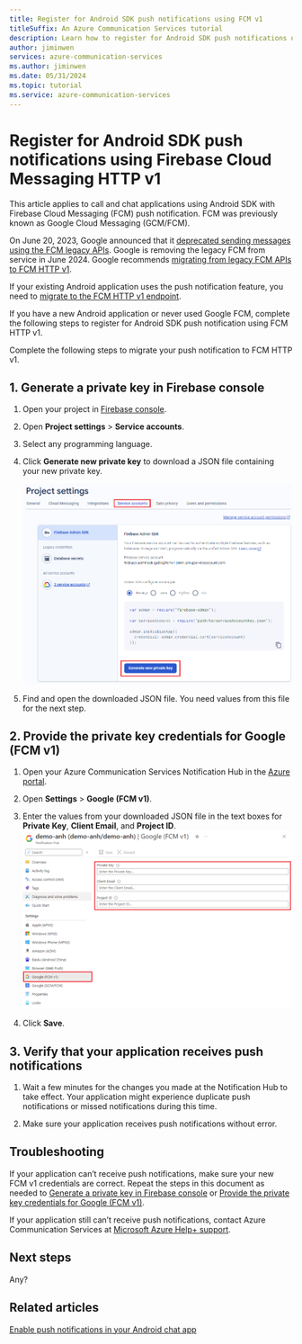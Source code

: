 ```yaml
---
title: Register for Android SDK push notifications using FCM v1
titleSuffix: An Azure Communication Services tutorial
description: Learn how to register for Android SDK push notifications using Google Firebase Cloud Messaging (FCM HTTP v1).
author: jiminwen
services: azure-communication-services
ms.author: jiminwen
ms.date: 05/31/2024
ms.topic: tutorial
ms.service: azure-communication-services
---
```


# Register for Android SDK push notifications using Firebase Cloud Messaging HTTP v1 

This article applies to call and chat applications using Android SDK with Firebase Cloud Messaging (FCM) push notification. FCM was previously known as Google Cloud Messaging (GCM/FCM).

On June 20, 2023, Google announced that it [deprecated sending messages using the FCM legacy APIs](https://firebase.google.com/docs/cloud-messaging). Google is removing the legacy FCM from service in June 2024. Google recommends [migrating from legacy FCM APIs to FCM HTTP v1](https://firebase.google.com/docs/cloud-messaging/migrate-v1).

If your existing Android application uses the push notification feature, you need to [migrate to the FCM HTTP v1 endpoint](./call-chat-migrate-android-push-fcmv1.md).

If you have a new Android application or never used Google FCM, complete the following steps to register for Android SDK push notification using FCM HTTP v1.

Complete the following steps to migrate your push notification to FCM HTTP v1.

## 1. Generate a private key in Firebase console

1. Open your project in [Firebase console](https://console.firebase.google.com/).

2. Open **Project settings** > **Service accounts**.

3. Select any programming language.

4. Click **Generate new private key** to download a JSON file containing your new private key.

    ![Generate new private key for FMC v1 in Firebase console.](./media/call-chat-fcm-firebase-console-gen-key.png)

5. Find and open the downloaded JSON file. You need values from this file for the next step.


## 2. Provide the private key credentials for Google (FCM v1)

1. Open your Azure Communication Services Notification Hub in the [Azure portal](https://portal.azure.com).

2. Open **Settings** > **Google (FCM v1)**.

3. Enter the values from your downloaded JSON file in the text boxes for **Private Key**, **Client Email**, and **Project ID**.
    ![Provide new private key credentials for FCM v1 in Azure portal settings.](./media/call-chat-fcmv1-credentials-add.png)

4. Click **Save**.


## 3. Verify that your application receives push notifications

1. Wait a few minutes for the changes you made at the Notification Hub to take effect.
Your application might experience duplicate push notifications or missed notifications during this time.

2. Make sure your application receives push notifications without error.


## Troubleshooting

If your application can’t receive push notifications, make sure your new FCM v1 credentials are correct. Repeat the steps in this document as needed to [Generate a private key in Firebase console](#1-generate-a-private-key-in-firebase-console) or [Provide the private key credentials for Google (FCM v1)](#2-provide-the-private-key-credentials-for-google-fcm-v1).  

If  your application still can’t receive push notifications, contact Azure Communication Services at [Microsoft Azure Help+ support](https://ms.portal.azure.com/#view/Microsoft_Azure_Support/HelpAndSupportBlade/~/overview).


## Next steps

Any?

## Related articles

[Enable push notifications in your Android chat app](./chat-android-push-notification.md)
